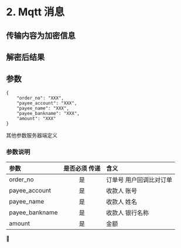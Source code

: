 # 2. Mqtt 消息


## 传输内容为加密信息



## 解密后结果
  
## 参数

```
{
	"order_no": "XXX",
	"payee_account": "XXX",
	"payee_name": "XXX",
	"payee_bankname": "XXX",
	"amount": "XXX"
}
```

其他参数服务器端定义


### 参数说明

| 参数        | 是否必须 传递           | 含义  |
| :------------- |:-------------:| :-----|
| order_no      | 是          | 订单号 用户回调比对订单 |
| payee_account      | 是          | 收款人 账号 |
| payee_name      | 是          | 收款人 姓名 |
| payee_bankname      | 是      | 收款人 银行名称 |
| amount      | 是          | 金额 |





















